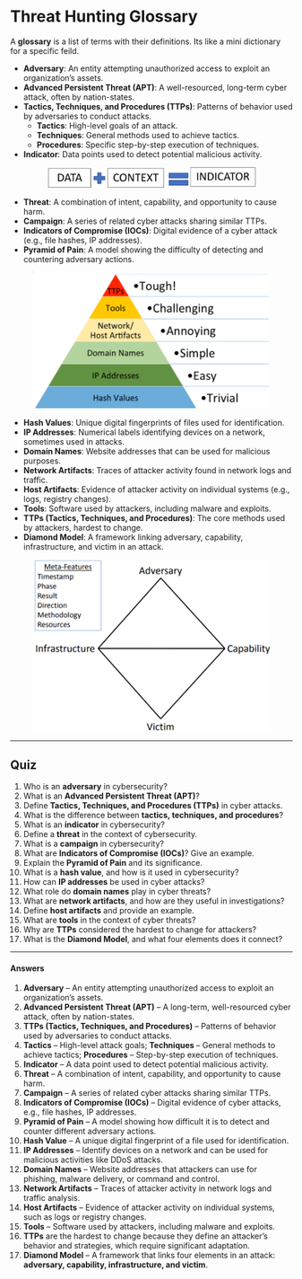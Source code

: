 # Threat Hunting Glossary

A **glossary** is a list of terms with their definitions. Its like a mini dictionary for a specific feild.

* **Adversary**: An entity attempting unauthorized access to exploit an organization’s assets.
* **Advanced Persistent Threat (APT)**: A well-resourced, long-term cyber attack, often by nation-states.
* **Tactics, Techniques, and Procedures (TTPs)**: Patterns of behavior used by adversaries to conduct attacks.
  * **Tactics**: High-level goals of an attack.
  * **Techniques**: General methods used to achieve tactics.
  * **Procedures**: Specific step-by-step execution of techniques.
* **Indicator**: Data points used to detect potential malicious activity.

<div align="center"><figure><img src="../../../.gitbook/assets/Pasted image 20250315115501.png" alt="" width="375"><figcaption></figcaption></figure></div>

* **Threat**: A combination of intent, capability, and opportunity to cause harm.
* **Campaign**: A series of related cyber attacks sharing similar TTPs.
* **Indicators of Compromise (IOCs)**: Digital evidence of a cyber attack (e.g., file hashes, IP addresses).
* **Pyramid of Pain**: A model showing the difficulty of detecting and countering adversary actions.

<figure><img src="../../../.gitbook/assets/Pasted image 20250315115419.png" alt=""><figcaption></figcaption></figure>

* **Hash Values**: Unique digital fingerprints of files used for identification.
* **IP Addresses**: Numerical labels identifying devices on a network, sometimes used in attacks.
* **Domain Names**: Website addresses that can be used for malicious purposes.
* **Network Artifacts**: Traces of attacker activity found in network logs and traffic.
* **Host Artifacts**: Evidence of attacker activity on individual systems (e.g., logs, registry changes).
* **Tools**: Software used by attackers, including malware and exploits.
* **TTPs (Tactics, Techniques, and Procedures)**: The core methods used by attackers, hardest to change.
* **Diamond Model**: A framework linking adversary, capability, infrastructure, and victim in an attack.

<figure><img src="../../../.gitbook/assets/Pasted image 20250315115529.png" alt=""><figcaption></figcaption></figure>



***

## Quiz

1. Who is an **adversary** in cybersecurity?
2. What is an **Advanced Persistent Threat (APT)**?
3. Define **Tactics, Techniques, and Procedures (TTPs)** in cyber attacks.
4. What is the difference between **tactics, techniques, and procedures**?
5. What is an **indicator** in cybersecurity?
6. Define a **threat** in the context of cybersecurity.
7. What is a **campaign** in cybersecurity?
8. What are **Indicators of Compromise (IOCs)**? Give an example.
9. Explain the **Pyramid of Pain** and its significance.
10. What is a **hash value**, and how is it used in cybersecurity?
11. How can **IP addresses** be used in cyber attacks?
12. What role do **domain names** play in cyber threats?
13. What are **network artifacts**, and how are they useful in investigations?
14. Define **host artifacts** and provide an example.
15. What are **tools** in the context of cyber threats?
16. Why are **TTPs** considered the hardest to change for attackers?
17. What is the **Diamond Model**, and what four elements does it connect?

***

#### **Answers**

1. **Adversary** – An entity attempting unauthorized access to exploit an organization’s assets.
2. **Advanced Persistent Threat (APT)** – A long-term, well-resourced cyber attack, often by nation-states.
3. **TTPs (Tactics, Techniques, and Procedures)** – Patterns of behavior used by adversaries to conduct attacks.
4. **Tactics** – High-level attack goals; **Techniques** – General methods to achieve tactics; **Procedures** – Step-by-step execution of techniques.
5. **Indicator** – A data point used to detect potential malicious activity.
6. **Threat** – A combination of intent, capability, and opportunity to cause harm.
7. **Campaign** – A series of related cyber attacks sharing similar TTPs.
8. **Indicators of Compromise (IOCs)** – Digital evidence of cyber attacks, e.g., file hashes, IP addresses.
9. **Pyramid of Pain** – A model showing how difficult it is to detect and counter different adversary actions.
10. **Hash Value** – A unique digital fingerprint of a file used for identification.
11. **IP Addresses** – Identify devices on a network and can be used for malicious activities like DDoS attacks.
12. **Domain Names** – Website addresses that attackers can use for phishing, malware delivery, or command and control.
13. **Network Artifacts** – Traces of attacker activity in network logs and traffic analysis.
14. **Host Artifacts** – Evidence of attacker activity on individual systems, such as logs or registry changes.
15. **Tools** – Software used by attackers, including malware and exploits.
16. **TTPs** are the hardest to change because they define an attacker’s behavior and strategies, which require significant adaptation.
17. **Diamond Model** – A framework that links four elements in an attack: **adversary, capability, infrastructure, and victim**.

